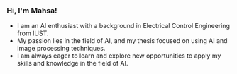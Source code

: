 ### Hi, I'm Mahsa!

- I am an AI enthusiast with a background in Electrical Control Engineering from IUST.
- My passion lies in the field of AI, and my thesis focused on using AI and image processing techniques.
- I am always eager to learn and explore new opportunities to apply my skills and knowledge in the field of AI.

<!--
[![linkedin](https://img.shields.io/badge/linkedin-0A66C2?style=for-the-badge&logo=linkedin&logoColor=white)](https://www.linkedin.com/in/klammhsa)
-->

<!--
![Mahsa's activities](https://github-profile-summary-cards.vercel.app/api/cards/profile-details?username=klammhsa&theme=github_dark#gh-dark-mode-only)

[![Mahsa's GitHub stats](https://github-readme-stats.vercel.app/api?username=klammhsa&show_icons=true&theme=dark#gh-dark-mode-only)](https://github.com/anuraghazra/github-readme-stats)
-->
